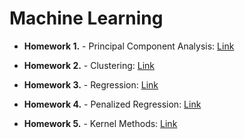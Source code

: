 # Machine Learning 

- **Homework 1.** - Principal Component Analysis:
[Link](https://github.com/ewapajak/ML/blob/main/homework1_PCA.ipynb)

- **Homework 2.** - Clustering:
[Link](https://github.com/ewapajak/ML/blob/main/homework02_clustering.ipynb)

- **Homework 3.** - Regression:
[Link](https://github.com/ewapajak/ML/blob/main/homework03_regression.ipynb)

- **Homework 4.** - Penalized Regression:
[Link](https://github.com/ewapajak/ML/blob/main/homework04_penalized_regression.ipynb)

- **Homework 5.** - Kernel Methods:
[Link](https://github.com/ewapajak/ML/blob/main/Homework05_kernel_methods.ipynb)
